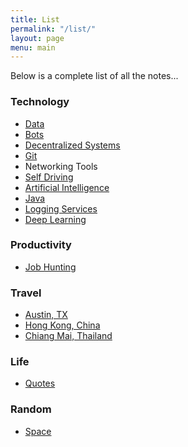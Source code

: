 ```yaml
---
title: List
permalink: "/list/"
layout: page
menu: main
---
```


Below is a complete list of all the notes...

### Technology

- [Data](/data)
- [Bots](/bots)
- [Decentralized Systems](/decentralized)
- [Git](/git)
- Networking Tools
- [Self Driving](/selfdriving)
- [Artificial Intelligence](/ai)
- [Java](/java)
- [Logging Services](/logging)
- [Deep Learning](/deep-learning)

### Productivity

- [Job Hunting](/jobs)

### Travel

- [Austin, TX](/austin)
- [Hong Kong, China](/hongkong)
- [Chiang Mai, Thailand](/chiang-mai/)

### Life

- [Quotes](/quotes)

### Random

- [Space](/space)